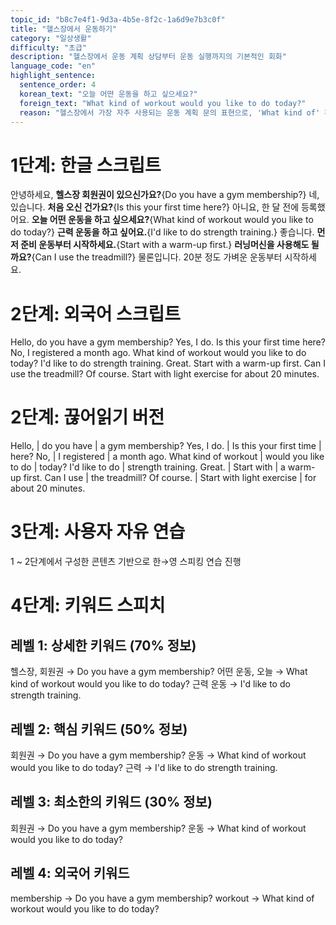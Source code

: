 ```yaml
---
topic_id: "b8c7e4f1-9d3a-4b5e-8f2c-1a6d9e7b3c0f"
title: "헬스장에서 운동하기"
category: "일상생활"
difficulty: "초급"
description: "헬스장에서 운동 계획 상담부터 운동 실행까지의 기본적인 회화"
language_code: "en"
highlight_sentence:
  sentence_order: 4
  korean_text: "오늘 어떤 운동을 하고 싶으세요?"
  foreign_text: "What kind of workout would you like to do today?"
  reason: "헬스장에서 가장 자주 사용되는 운동 계획 문의 표현으로, 'What kind of' 패턴은 다양한 상황에서 활용 가능"
---
```


# 1단계: 한글 스크립트

안녕하세요, **헬스장 회원권이 있으신가요?**{Do you have a gym membership?}
네, 있습니다. **처음 오신 건가요?**{Is this your first time here?}
아니요, 한 달 전에 등록했어요.
**오늘 어떤 운동을 하고 싶으세요?**{What kind of workout would you like to do today?}
**근력 운동을 하고 싶어요.**{I'd like to do strength training.}
좋습니다. **먼저 준비 운동부터 시작하세요.**{Start with a warm-up first.}
**러닝머신을 사용해도 될까요?**{Can I use the treadmill?}
물론입니다. 20분 정도 가벼운 운동부터 시작하세요.

# 2단계: 외국어 스크립트

Hello, do you have a gym membership?
Yes, I do. Is this your first time here?
No, I registered a month ago.
What kind of workout would you like to do today?
I'd like to do strength training.
Great. Start with a warm-up first.
Can I use the treadmill?
Of course. Start with light exercise for about 20 minutes.

# 2단계: 끊어읽기 버전

Hello, | do you have | a gym membership?
Yes, I do. | Is this your first time | here?
No, | I registered | a month ago.
What kind of workout | would you like to do | today?
I'd like to do | strength training.
Great. | Start with | a warm-up first.
Can I use | the treadmill?
Of course. | Start with light exercise | for about 20 minutes.

# 3단계: 사용자 자유 연습

1 ~ 2단계에서 구성한 콘텐츠 기반으로 한→영 스피킹 연습 진행

# 4단계: 키워드 스피치

## 레벨 1: 상세한 키워드 (70% 정보)

헬스장, 회원권 → Do you have a gym membership?
어떤 운동, 오늘 → What kind of workout would you like to do today?
근력 운동 → I'd like to do strength training.

## 레벨 2: 핵심 키워드 (50% 정보)

회원권 → Do you have a gym membership?
운동 → What kind of workout would you like to do today?
근력 → I'd like to do strength training.

## 레벨 3: 최소한의 키워드 (30% 정보)

회원권 → Do you have a gym membership?
운동 → What kind of workout would you like to do today?

## 레벨 4: 외국어 키워드

membership → Do you have a gym membership?
workout → What kind of workout would you like to do today?